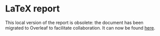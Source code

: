 # LaTeX report

This local version of the report is obsolete: the document has been migrated to Overleaf to facilitate collaboration.
It can now be found [here](https://www.overleaf.com/16199131sycczprpybgq).
